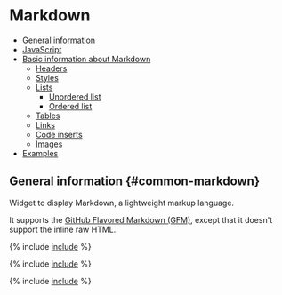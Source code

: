 # Markdown
- [General information](#common-markdown)
- [JavaScript](#javascript)
- [Basic information about Markdown](#about-markdown)
   - [Headers](#headers)
   - [Styles](#text-styles)
   - [Lists](#lists)
      - [Unordered list](#unordered-list)
      - [Ordered list](#ordered-list)
   - [Tables](#tables)
   - [Links](#links)
   - [Code inserts](#code)
   - [Images](#images)
- [Examples](#examples)

## General information {#common-markdown}

Widget to display Markdown, a lightweight markup language.

It supports the [GitHub Flavored Markdown (GFM)](https://github.github.com/gfm/), except that it doesn't support the inline raw HTML.

{% include [include](../../../../_includes/datalens/internal/editor/widgets/markdown/javascript.md) %}

{% include [include](../../../../_includes/datalens/internal/editor/widgets/markdown/syntax.md) %}

{% include [include](../../../../_includes/datalens/internal/editor/widgets/markdown/examples.md) %}
